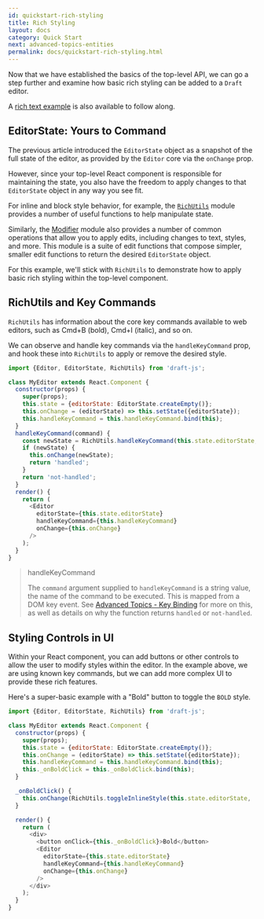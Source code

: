 ```yaml
---
id: quickstart-rich-styling
title: Rich Styling
layout: docs
category: Quick Start
next: advanced-topics-entities
permalink: docs/quickstart-rich-styling.html
---
```


Now that we have established the basics of the top-level API, we can go a step
further and examine how basic rich styling can be added to a `Draft` editor.

A [rich text example](https://github.com/facebook/draft-js/tree/master/examples/draft-0-9-1/rich)
is also available to follow along.

## EditorState: Yours to Command

The previous article introduced the `EditorState` object as a snapshot of the
full state of the editor, as provided by the `Editor` core via the
`onChange` prop.

However, since your top-level React component is responsible for maintaining the
state, you also have the freedom to apply changes to that `EditorState` object
in any way you see fit.

For inline and block style behavior, for example, the [`RichUtils`](/draft-js/docs/api-reference-rich-utils.html) module
provides a number of useful functions to help manipulate state.

Similarly, the [Modifier](/draft-js/docs/api-reference-modifier.html) module also provides a
number of common operations that allow you to apply edits, including changes
to text, styles, and more. This module is a suite of edit functions that
compose simpler, smaller edit functions to return the desired `EditorState`
object.

For this example, we'll stick with `RichUtils` to demonstrate how to apply basic
rich styling within the top-level component.

## RichUtils and Key Commands

`RichUtils` has information about the core key commands available to web editors,
such as Cmd+B (bold), Cmd+I (italic), and so on.

We can observe and handle key commands via the `handleKeyCommand` prop, and
hook these into `RichUtils` to apply or remove the desired style.

```js
import {Editor, EditorState, RichUtils} from 'draft-js';

class MyEditor extends React.Component {
  constructor(props) {
    super(props);
    this.state = {editorState: EditorState.createEmpty()};
    this.onChange = (editorState) => this.setState({editorState});
    this.handleKeyCommand = this.handleKeyCommand.bind(this);
  }
  handleKeyCommand(command) {
    const newState = RichUtils.handleKeyCommand(this.state.editorState, command);
    if (newState) {
      this.onChange(newState);
      return 'handled';
    }
    return 'not-handled';
  }
  render() {
    return (
      <Editor
        editorState={this.state.editorState}
        handleKeyCommand={this.handleKeyCommand}
        onChange={this.onChange}
      />
    );
  }
}
```

> handleKeyCommand
>
> The `command` argument supplied to `handleKeyCommand` is a string value, the
> name of the command to be executed. This is mapped from a DOM key event. See
> [Advanced Topics - Key Binding](/draft-js/docs/advanced-topics-key-bindings.html) for more
> on this, as well as details on why the function returns `handled` or `not-handled`.

## Styling Controls in UI

Within your React component, you can add buttons or other controls to allow
the user to modify styles within the editor. In the example above, we are using
known key commands, but we can add more complex UI to provide these rich
features.

Here's a super-basic example with a "Bold" button to toggle the `BOLD` style.

```js
import {Editor, EditorState, RichUtils} from 'draft-js';

class MyEditor extends React.Component {
  constructor(props) {
    super(props);
    this.state = {editorState: EditorState.createEmpty()};
    this.onChange = (editorState) => this.setState({editorState});
    this.handleKeyCommand = this.handleKeyCommand.bind(this);
    this._onBoldClick = this._onBoldClick.bind(this);
  }

  _onBoldClick() {
    this.onChange(RichUtils.toggleInlineStyle(this.state.editorState, 'BOLD'));
  }

  render() {
    return (
      <div>
        <button onClick={this._onBoldClick}>Bold</button>
        <Editor
          editorState={this.state.editorState}
          handleKeyCommand={this.handleKeyCommand}
          onChange={this.onChange}
        />
      </div>
    );
  }
}
```
